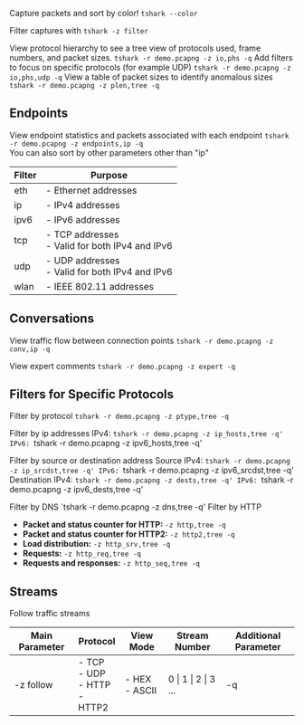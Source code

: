 Capture packets and sort by color!
`tshark --color`

Filter captures with `tshark -z filter`

View protocol hierarchy to see a tree view of protocols used, frame numbers, and packet sizes.
 `tshark -r demo.pcapng -z io,phs -q`
Add filters to focus on specific protocols (for example UDP)
`tshark -r demo.pcapng -z io,phs,udp -q`
View a table of packet sizes to identify anomalous sizes
`tshark -r demo.pcapng -z plen,tree -q`

## Endpoints
View endpoint statistics and packets associated with each endpoint
`tshark -r demo.pcapng -z endpoints,ip -q`\
You can also sort by other parameters other than "ip"

| **Filter** | **Purpose**                                       |
| ---------- | ------------------------------------------------- |
| eth        | - Ethernet addresses                              |
| ip         | - IPv4 addresses                                  |
| ipv6       | - IPv6 addresses                                  |
| tcp        | - TCP addresses<br>- Valid for both IPv4 and IPv6 |
| udp        | - UDP addresses<br>- Valid for both IPv4 and IPv6 |
| wlan       | - IEEE 802.11 addresses                           |

## Conversations
View traffic flow between connection points
`tshark -r demo.pcapng -z conv,ip -q`

View expert comments
`tshark -r demo.pcapng -z expert -q`

## Filters for Specific Protocols
Filter by protocol
`tshark -r demo.pcapng -z ptype,tree -q`

Filter by ip addresses
IPv4: `tshark -r demo.pcapng -z ip_hosts,tree -q'
IPv6: `tshark -r demo.pcapng -z ipv6_hosts,tree -q'

Filter by source or destination address
Source
	IPv4: `tshark -r demo.pcapng -z ip_srcdst,tree -q'
	IPv6: `tshark -r demo.pcapng -z ipv6_srcdst,tree -q'
Destination
	IPv4: `tshark -r demo.pcapng -z dests,tree -q'
	IPv6: `tshark -r demo.pcapng -z ipv6_dests,tree -q'

Filter by DNS
`tshark -r demo.pcapng -z dns,tree -q'
Filter by HTTP
- **Packet and status counter for HTTP:** `-z http,tree -q`
- **Packet and status counter for HTTP2:** `-z http2,tree -q`
- **Load distribution:** `-z http_srv,tree -q`
- **Requests:** `-z http_req,tree -q`
- **Requests and responses:** `-z http_seq,tree -q`

## Streams
Follow traffic streams

| **Main Parameter** | **Protocol**                        | **View Mode**    | **Stream Number**    | **Additional Parameter** |
| ------------------ | ----------------------------------- | ---------------- | -------------------- | ------------------------ |
| -z follow          | - TCP<br>- UDP<br>- HTTP<br>- HTTP2 | - HEX<br>- ASCII | 0 \| 1 \| 2 \| 3 ... | -q                       |